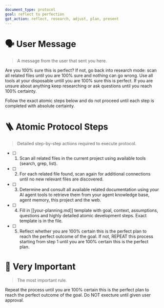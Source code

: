 ```yaml
---
document_type: protocol
goal: reflect to perfection
gpt_action: reflect, research, adjust, plan, present
---
```


# 🗣️ User Message
> A message from the user that sent you here.

Are you 100% sure this is perfect? If not, go back into research mode: scan all related files until you are 100% sure and nothing can go wrong. Use all tools at your disposable untill you are 100% sure this is perfect. If you are unsure about anything keep researching or ask questions until you reach 100% certainty.

Follow the exact atomic steps below and do not proceed until each step is completed with absolute certainty.

# 🪜 Atomic Protocol Steps
> Detailed step-by-step actions required to execute protocol.

- [ ] 1. Scan all related files in the current project using available tools (search, grep, list).
- [ ] 2. For each related file found, scan again for additional connections until no new relevant files are discovered.
- [ ] 3. Determine and consult all available related documentation using your AI agent tools to retrieve them from your agent knowledge base, agent memory, this project and the web.
- [ ] 4. Fill in [[your-planning.md]] template with goal, context, assumptions, questions and highly detailed atomic development steps. Exact template is in the file.
- [ ] 5. Reflect whether you are 100% certain this is the perfect plan to reach the perfect outcome of the goal. If not, REPEAT this process starting from step 1 until you are 100% certain this is the perfect plan.

# 🚨 Very Important
> The most important rule.

Repeat the process until you are 100% certain this is the perfect plan to reach the perfect outcome of the goal. Do NOT execture until given user approval.
